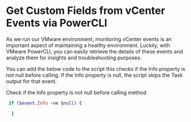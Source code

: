 # Get Custom Fields from vCenter Events via PowerCLI


As we run our VMware environment, monitoring vCenter events is an important aspect of maintaining a healthy environment. Luckily, with VMware PowerCLI, you can easily retrieve the details of these events and analyze them for insights and troubleshooting purposes.

You can add the below code to the script this checks if the Info property is not null before calling. If the Info property is null, the script skips the Task output for that event.

Check if the Info property is not null before calling method <br>
```ruby
 if ($event.Info -ne $null) {

  }
```
